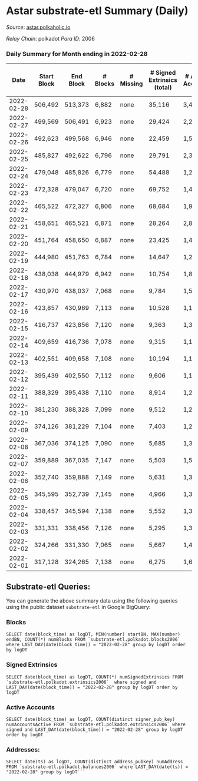 # Astar substrate-etl Summary (Daily)

_Source_: [astar.polkaholic.io](https://astar.polkaholic.io)

*Relay Chain*: polkadot
*Para ID*: 2006



### Daily Summary for Month ending in 2022-02-28


| Date | Start Block | End Block | # Blocks | # Missing | # Signed Extrinsics (total) | # Active Accounts | # Addresses with Balances | # Events | # Transfers | # XCM Transfers In | # XCM Transfers Out |
| ---- | ----------- | --------- | -------- | --------- | --------------------------- | ----------------- | ------------------------- | -------- | ----------- | ------------------ | ------------------- |
| 2022-02-28 | 506,492 | 513,373 | 6,882 | none  | 35,116 | 3,442 | 76,017 | 722,115 | 34,265 ($46,705,109) |   |   |
| 2022-02-27 | 499,569 | 506,491 | 6,923 | none  | 29,424 | 2,292 |  | 373,466 | 37,337 ($7,449,820) |   |   |
| 2022-02-26 | 492,623 | 499,568 | 6,946 | none  | 22,459 | 1,526 |  | 297,923 | 25,606 ($6,706,613) |   |   |
| 2022-02-25 | 485,827 | 492,622 | 6,796 | none  | 29,791 | 2,370 |  | 309,684 | 32,305 ($5,010,600) |   |   |
| 2022-02-24 | 479,048 | 485,826 | 6,779 | none  | 54,488 | 1,255 |  | 331,538 | 20,558 ($8,526,768) |   |   |
| 2022-02-23 | 472,328 | 479,047 | 6,720 | none  | 69,752 | 1,491 |  | 395,925 | 20,360 ($3,845,469) |   |   |
| 2022-02-22 | 465,522 | 472,327 | 6,806 | none  | 68,684 | 1,962 |  | 408,344 | 24,199 ($3,640,338) |   |   |
| 2022-02-21 | 458,651 | 465,521 | 6,871 | none  | 28,264 | 2,847 |  | 287,289 | 29,472 ($5,546,578) |   |   |
| 2022-02-20 | 451,764 | 458,650 | 6,887 | none  | 23,425 | 1,451 |  | 189,703 | 16,918 ($2,925,059) |   |   |
| 2022-02-19 | 444,980 | 451,763 | 6,784 | none  | 14,647 | 1,271 |  | 162,016 | 14,543 ($3,922,557) |   |   |
| 2022-02-18 | 438,038 | 444,979 | 6,942 | none  | 10,754 | 1,839 |  | 163,761 | 13,573 ($11,560,450) |   |   |
| 2022-02-17 | 430,970 | 438,037 | 7,068 | none  | 9,784 | 1,551 |  | 182,568 | 12,972 ($7,167,897) |   |   |
| 2022-02-16 | 423,857 | 430,969 | 7,113 | none  | 10,528 | 1,169 |  | 139,291 | 12,764 ($1,705,227) |   |   |
| 2022-02-15 | 416,737 | 423,856 | 7,120 | none  | 9,363 | 1,390 |  | 140,198 | 12,451 ($7,618,178) |   |   |
| 2022-02-14 | 409,659 | 416,736 | 7,078 | none  | 9,315 | 1,123 |  | 131,968 | 12,033 ($1,518,994) |   |   |
| 2022-02-13 | 402,551 | 409,658 | 7,108 | none  | 10,194 | 1,109 |  | 142,795 | 12,923 ($1,788,507) |   |   |
| 2022-02-12 | 395,439 | 402,550 | 7,112 | none  | 9,606 | 1,102 |  | 146,843 | 12,655 ($1,893,781) |   |   |
| 2022-02-11 | 388,329 | 395,438 | 7,110 | none  | 8,914 | 1,217 |  | 135,742 | 12,527 ($3,209,520) |   |   |
| 2022-02-10 | 381,230 | 388,328 | 7,099 | none  | 9,512 | 1,278 |  | 135,127 | 12,089 ($1,333,113) |   |   |
| 2022-02-09 | 374,126 | 381,229 | 7,104 | none  | 7,403 | 1,279 |  | 125,107 | 11,140 ($1,384,888) |   |   |
| 2022-02-08 | 367,036 | 374,125 | 7,090 | none  | 5,685 | 1,367 |  | 119,738 | 10,480 ($5,683,928) |   |   |
| 2022-02-07 | 359,889 | 367,035 | 7,147 | none  | 5,503 | 1,521 |  | 123,602 | 10,293 ($3,909,319) |   |   |
| 2022-02-06 | 352,740 | 359,888 | 7,149 | none  | 5,631 | 1,359 |  | 124,554 | 10,512 ($2,809,370) |   |   |
| 2022-02-05 | 345,595 | 352,739 | 7,145 | none  | 4,966 | 1,371 |  | 123,414 | 10,383 ($1,917,990) |   |   |
| 2022-02-04 | 338,457 | 345,594 | 7,138 | none  | 5,552 | 1,331 |  | 118,782 | 10,486 ($3,447,472) |   |   |
| 2022-02-03 | 331,331 | 338,456 | 7,126 | none  | 5,295 | 1,314 |  | 108,460 | 10,287 ($2,165,222) |   |   |
| 2022-02-02 | 324,266 | 331,330 | 7,065 | none  | 5,667 | 1,470 |  | 113,343 | 10,348 ($3,754,011) |   |   |
| 2022-02-01 | 317,128 | 324,265 | 7,138 | none  | 6,275 | 1,618 |  | 136,022 | 11,250 ($5,669,835) |   |   |

## Substrate-etl Queries:
You can generate the above summary data using the following queries using the public dataset `substrate-etl` in Google BigQuery:


### Blocks
```
SELECT date(block_time) as logDT, MIN(number) startBN, MAX(number) endBN, COUNT(*) numBlocks FROM `substrate-etl.polkadot.blocks2006`  where LAST_DAY(date(block_time)) = "2022-02-28" group by logDT order by logDT
```


### Signed Extrinsics
```
SELECT date(block_time) as logDT, COUNT(*) numSignedExtrinsics FROM `substrate-etl.polkadot.extrinsics2006`  where signed and LAST_DAY(date(block_time)) = "2022-02-28" group by logDT order by logDT
```


### Active Accounts
```
SELECT date(block_time) as logDT, COUNT(distinct signer_pub_key) numAccountsActive FROM `substrate-etl.polkadot.extrinsics2006` where signed and LAST_DAY(date(block_time)) = "2022-02-28" group by logDT order by logDT
```


### Addresses:
```
SELECT date(ts) as logDT, COUNT(distinct address_pubkey) numAddress FROM `substrate-etl.polkadot.balances2006` where LAST_DAY(date(ts)) = "2022-02-28" group by logDT```

